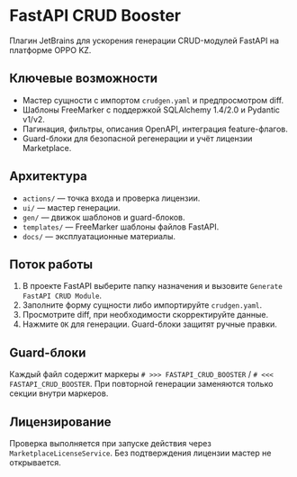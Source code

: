 # FastAPI CRUD Booster

Плагин JetBrains для ускорения генерации CRUD-модулей FastAPI на платформе OPPO KZ.

## Ключевые возможности
- Мастер сущности с импортом `crudgen.yaml` и предпросмотром diff.
- Шаблоны FreeMarker с поддержкой SQLAlchemy 1.4/2.0 и Pydantic v1/v2.
- Пагинация, фильтры, описания OpenAPI, интеграция feature-флагов.
- Guard-блоки для безопасной регенерации и учёт лицензии Marketplace.

## Архитектура
- `actions/` — точка входа и проверка лицензии.
- `ui/` — мастер генерации.
- `gen/` — движок шаблонов и guard-блоков.
- `templates/` — FreeMarker шаблоны файлов FastAPI.
- `docs/` — эксплуатационные материалы.

## Поток работы
1. В проекте FastAPI выберите папку назначения и вызовите `Generate FastAPI CRUD Module`.
2. Заполните форму сущности либо импортируйте `crudgen.yaml`.
3. Просмотрите diff, при необходимости скорректируйте данные.
4. Нажмите `OK` для генерации. Guard-блоки защитят ручные правки.

## Guard-блоки
Каждый файл содержит маркеры `# >>> FASTAPI_CRUD_BOOSTER` / `# <<< FASTAPI_CRUD_BOOSTER`. При повторной генерации заменяются только секции внутри маркеров.

## Лицензирование
Проверка выполняется при запуске действия через `MarketplaceLicenseService`. Без подтверждения лицензии мастер не открывается.
